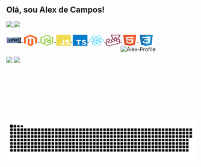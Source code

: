 ## Olá,  sou Alex de Campos!

<div>
  <a href="https://github.com/AlexdeCampos">
  <img height="180em" src="https://github-readme-stats.vercel.app/api?username=AlexdeCampos&show_icons=true&theme=dark&include_all_commits=true&count_private=true"/>
  <img height="180em" src="https://github-readme-stats.vercel.app/api/top-langs/?username=AlexdeCampos&layout=compact&langs_count=7&theme=dark"/>
</div>

<div style="display: inline_block"><br>
  <img align="center" alt="Alex-Python" height="30" width="40" src="https://raw.githubusercontent.com/devicons/devicon/master/icons/php/php-original.svg">
  <img align="center" alt="Alex-Csharp" height="30" width="40" src="https://raw.githubusercontent.com/devicons/devicon/master/icons/magento/magento-original.svg">
  <img align="center" alt="Alex-React" height="30" width="40" src="https://raw.githubusercontent.com/devicons/devicon/master/icons/nodejs/nodejs-original.svg">
  <img align="center" alt="Alex-Js" height="30" width="40" src="https://raw.githubusercontent.com/devicons/devicon/master/icons/javascript/javascript-plain.svg">
  <img align="center" alt="Alex-Ts" height="30" width="40" src="https://raw.githubusercontent.com/devicons/devicon/master/icons/typescript/typescript-plain.svg">
  <img align="center" alt="Alex-Nodejs" height="30" width="40" src="https://raw.githubusercontent.com/devicons/devicon/master/icons/react/react-original.svg">
  <img align="center" alt="Alex-Jest" height="30" width="40" src="https://raw.githubusercontent.com/devicons/devicon/master/icons/jest/jest-plain.svg">
  <img align="center" alt="Alex-HTML" height="30" width="40" src="https://raw.githubusercontent.com/devicons/devicon/master/icons/html5/html5-original.svg">
  <img align="center" alt="Alex-CSS" height="30" width="40" src="https://raw.githubusercontent.com/devicons/devicon/master/icons/css3/css3-original.svg">
  
  <img align="right" alt="Alex-Profile" height="200" width="200" src="https://share-cdn.picrew.me/shareImg/org/202108/94097_UGYJyT03.png">
</div>

  ##
 
<div> 
  <a href = "mailto:alcampos1999@gmail.com"><img src="https://img.shields.io/badge/-Gmail-%23333?style=for-the-badge&logo=gmail&logoColor=white" target="_blank"></a>
  <a href="https://www.linkedin.com/in/alexdecampos" target="_blank"><img src="https://img.shields.io/badge/-LinkedIn-%230077B5?style=for-the-badge&logo=linkedin&logoColor=white" target="_blank"></a> 
 
![Snake animation](https://github.com/AlexdeCampos/AlexdeCampos/blob/output/github-contribution-grid-snake.svg)
 
</div>
